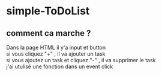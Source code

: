 # simple-ToDoList
## comment ca marche ?
Dans la page HTML il y'a input et button <br>
si vous cliquez "+" , il va ajouter un task <br>
si vous ajoutez un task et cliquez "-" , il va supprimer le task <br>
j'ai utulisé une fonction dans un event click
